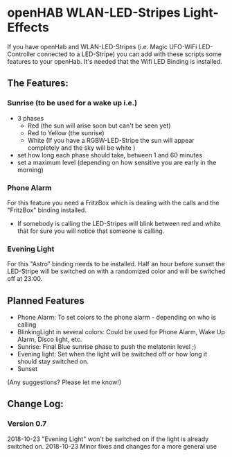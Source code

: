 # openHAB WLAN-LED-Stripes Light-Effects

If you have openHab and WLAN-LED-Stripes (i.e. Magic UFO-WiFi LED-Controller connected to a LED-Stripe) you can add with these scripts some features to your openHab.
It's needed that the Wifi LED Binding is installed.

## The Features:

### Sunrise (to be used for a wake up i.e.)
* 3 phases
	* Red (the sun will arise soon but can't be seen yet)
	* Red to Yellow (the sunrise)
	* White (If you have a RGBW-LED-Stripe the sun will appear completely and the sky will be white )
* set how long each phase should take, between 1 and 60 minutes
* set a maximum level (depending on how sensitive you are early in the morning)

### Phone Alarm
For this feature you need a FritzBox which is dealing with the calls and the "FritzBox" binding installed.
* If somebody is calling the LED-Stripes will blink between red and white that for sure you will notice that someone is calling.

### Evening Light
For this "Astro" binding needs to be installed.
Half an hour before sunset the LED-Stripe will be switched on with a randomized color and will be switched off at 23:00.

## Planned Features
* Phone Alarm: To set colors to the phone alarm - depending on who is calling  
* BlinkingLight in several colors: Could be used for Phone Alarm, Wake Up Alarm, Disco light, etc.
* Sunrise: Final Blue sunrise phase to push the melatonin level ;)
* Evening light: Set when the light will be switched off or how long it should stay switched on.
* Sunset

(Any suggestions? Please let me know!)


## Change Log:

### Version 0.7
2018-10-23	"Evening Light" won't be switched on if the light is already switched on.
2018-10-23	Minor fixes and changes for a more general use
